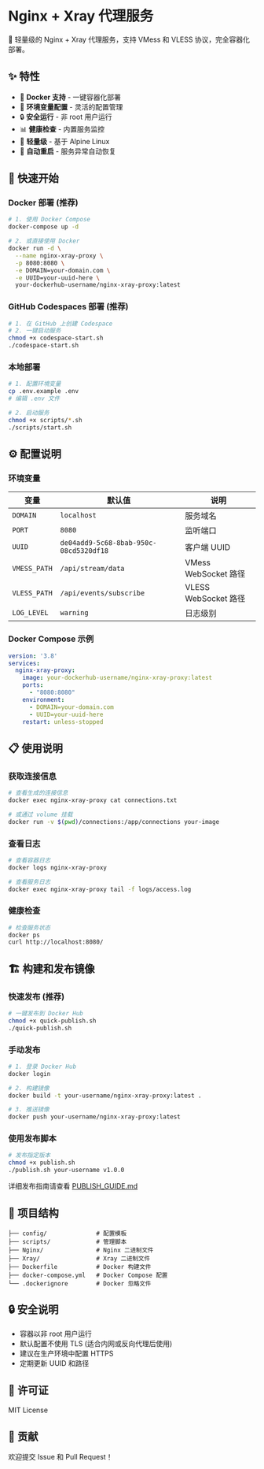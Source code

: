 # Nginx + Xray 代理服务

🚀 轻量级的 Nginx + Xray 代理服务，支持 VMess 和 VLESS 协议，完全容器化部署。

## ✨ 特性

- 🐋 **Docker 支持** - 一键容器化部署
- 🔧 **环境变量配置** - 灵活的配置管理
- 🔒 **安全运行** - 非 root 用户运行
- 📊 **健康检查** - 内置服务监控
- 🎯 **轻量级** - 基于 Alpine Linux
- 🔄 **自动重启** - 服务异常自动恢复

## 🚀 快速开始

### Docker 部署 (推荐)

```bash
# 1. 使用 Docker Compose
docker-compose up -d

# 2. 或直接使用 Docker
docker run -d \
  --name nginx-xray-proxy \
  -p 8080:8080 \
  -e DOMAIN=your-domain.com \
  -e UUID=your-uuid-here \
  your-dockerhub-username/nginx-xray-proxy:latest
```

### GitHub Codespaces 部署 (推荐)

```bash
# 1. 在 GitHub 上创建 Codespace
# 2. 一键启动服务
chmod +x codespace-start.sh
./codespace-start.sh
```

### 本地部署

```bash
# 1. 配置环境变量
cp .env.example .env
# 编辑 .env 文件

# 2. 启动服务
chmod +x scripts/*.sh
./scripts/start.sh
```

## ⚙️ 配置说明

### 环境变量

| 变量 | 默认值 | 说明 |
|------|--------|------|
| `DOMAIN` | `localhost` | 服务域名 |
| `PORT` | `8080` | 监听端口 |
| `UUID` | `de04add9-5c68-8bab-950c-08cd5320df18` | 客户端 UUID |
| `VMESS_PATH` | `/api/stream/data` | VMess WebSocket 路径 |
| `VLESS_PATH` | `/api/events/subscribe` | VLESS WebSocket 路径 |
| `LOG_LEVEL` | `warning` | 日志级别 |

### Docker Compose 示例

```yaml
version: '3.8'
services:
  nginx-xray-proxy:
    image: your-dockerhub-username/nginx-xray-proxy:latest
    ports:
      - "8080:8080"
    environment:
      - DOMAIN=your-domain.com
      - UUID=your-uuid-here
    restart: unless-stopped
```

## 📋 使用说明

### 获取连接信息

```bash
# 查看生成的连接信息
docker exec nginx-xray-proxy cat connections.txt

# 或通过 volume 挂载
docker run -v $(pwd)/connections:/app/connections your-image
```

### 查看日志

```bash
# 查看容器日志
docker logs nginx-xray-proxy

# 查看服务日志
docker exec nginx-xray-proxy tail -f logs/access.log
```

### 健康检查

```bash
# 检查服务状态
docker ps
curl http://localhost:8080/
```

## 🏗️ 构建和发布镜像

### 快速发布 (推荐)
```bash
# 一键发布到 Docker Hub
chmod +x quick-publish.sh
./quick-publish.sh
```

### 手动发布
```bash
# 1. 登录 Docker Hub
docker login

# 2. 构建镜像
docker build -t your-username/nginx-xray-proxy:latest .

# 3. 推送镜像
docker push your-username/nginx-xray-proxy:latest
```

### 使用发布脚本
```bash
# 发布指定版本
chmod +x publish.sh
./publish.sh your-username v1.0.0
```

详细发布指南请查看 [PUBLISH_GUIDE.md](PUBLISH_GUIDE.md)

## 📁 项目结构

```
├── config/              # 配置模板
├── scripts/             # 管理脚本
├── Nginx/               # Nginx 二进制文件
├── Xray/                # Xray 二进制文件
├── Dockerfile           # Docker 构建文件
├── docker-compose.yml   # Docker Compose 配置
└── .dockerignore        # Docker 忽略文件
```

## 🔒 安全说明

- 容器以非 root 用户运行
- 默认配置不使用 TLS (适合内网或反向代理后使用)
- 建议在生产环境中配置 HTTPS
- 定期更新 UUID 和路径

## 📝 许可证

MIT License

## 🤝 贡献

欢迎提交 Issue 和 Pull Request！